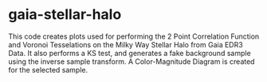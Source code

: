 # gaia-stellar-halo

This code creates plots used for performing the 2 Point Correlation Function and Voronoi Tesselations on the Milky Way Stellar Halo from Gaia EDR3 Data. It also performs a KS test, and generates a fake background sample using the inverse sample transform. A Color-Magnitude Diagram is created for the selected sample.
